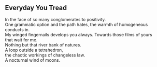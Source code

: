 Everyday You Tread
------------------
In the face of so many conglomerates to positivity.  
One grammatic option and the path hates, the warmth of homogeneous  
conducts in.  
My winged fingernails develops you always. Towards those films of yours that wait for me.  
Nothing but that river bank of natures.  
A loop outside a tetrahedron,  
the chaotic workings of changeless law.  
A nocturnal wind of moons.  
